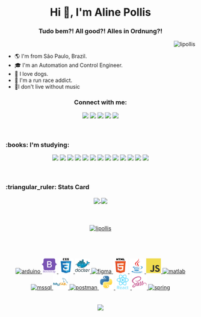 <h1 align="center">Hi 👋, I'm Aline Pollis</h1>

<h3 align="center">Tudo bem?! All good?! Alles in Ordnung?!</h3>

<p align="right"> <img src="https://komarev.com/ghpvc/?username=lipollis&label=Profile%20views&color=0e75b6&style=flat" alt="lipollis" /> </p>

- :earth_americas: I'm from São Paulo, Brazil.
- :mortar_board: I'm an Automation and Control Engineer.
- :dog: I love dogs.
- :runner: I'm a run race addict.
- :musical_score:I don't live without music

<h3 align="center">Connect with me:</h3>
<div align="center">
  <a href="https://t.me/AlinePollis"> <img src="https://img.shields.io/badge/Telegram-2CA5E0?style=for-the-badge&logo=telegram&logoColor=white"></img></a> 
  <a href="https://www.linkedin.com/in/alinepollisbeck/"> <img src="https://img.shields.io/badge/LinkedIn-0077B5?style=for-the-badge&logo=linkedin&logoColor=white"></img></a>
  <a href="https://github.com/lipollis"> <img src="https://img.shields.io/badge/GitHub-100000?style=for-the-badge&logo=github&logoColor=white"></img></a> 
  <a href="https://www.instagram.com/alinepollis/"> <img src="https://img.shields.io/badge/Instagram-E4405F?style=for-the-badge&logo=instagram&logoColor=white"></img></a> 
  <a href="https://www.facebook.com/aline.pollis/"> <img src="https://img.shields.io/badge/Facebook-1877F2?style=for-the-badge&logo=facebook&logoColor=white"></img></a> 
</div>
<br>
<br>
<h3 align="left">:books: I'm studying:</h3>
<div align="center">
  <img src="https://img.shields.io/badge/MySQL-005C84?style=for-the-badge&logo=mysql&logoColor=white"></img>
  <img src="https://img.shields.io/badge/Java-ED8B00?style=for-the-badge&logo=java&logoColor=white"></img>
  <img src="https://img.shields.io/badge/HTML5-E34F26?style=for-the-badge&logo=html5&logoColor=white"></img>
  <img src="https://img.shields.io/badge/CSS3-1572B6?style=for-the-badge&logo=css3&logoColor=white"></img>
  <img src="https://img.shields.io/badge/JavaScript-323330?style=for-the-badge&logo=javascript&logoColor=F7DF1E"></img>
  <img src="https://img.shields.io/badge/Python-FFD43B?style=for-the-badge&logo=python&logoColor=darkgreen"></img>
  <img src="https://img.shields.io/badge/LaTeX-47A141?style=for-the-badge&logo=LaTeX&logoColor=white"></img>
  <img src="https://img.shields.io/badge/React-20232A?style=for-the-badge&logo=react&logoColor=61DAFB"></img>
  <img src="https://img.shields.io/badge/Sass-CC6699?style=for-the-badge&logo=sass&logoColor=white"></img>
  <img src="https://img.shields.io/badge/Bootstrap-563D7C?style=for-the-badge&logo=bootstrap&logoColor=white"></img>
  <img src="https://img.shields.io/badge/Spring_Boot-F2F4F9?style=for-the-badge&logo=spring-boot"></img>
  <img src="https://img.shields.io/badge/Docker-2CA5E0?style=for-the-badge&logo=docker&logoColor=white"></img>
  <img src="https://img.shields.io/badge/Arduino-00979D?style=for-the-badge&logo=Arduino&logoColor=white"></img>
</div> 
<br>
<br>

<h3 align="left">:triangular_ruler: Stats Card</h3>
<div align="center">
  <a href="https://github.com/lipollis/github-readme-stats"> <img align="center" src="https://github-readme-stats.vercel.app/api/top-langs/?username=lipollis&layout=compact&show_icons=true&theme=aura&hide_border=true"/> </a>
  <a href="(https://github.com/lipollis/github-readme-stats)"> <img align="center" src="https://github-readme-stats.vercel.app/api?username=lipollis&layout=compact&count_private=true&show_icons=true&theme=aura&hide_border=true"/> </a>
</div> 
<br>
<br>

<h3 align="left"></h3>
<p align="center"> <a href="https://github.com/ryo-ma/github-profile-trophy"><img src="https://github-profile-trophy.vercel.app/?username=lipollis&theme=dracula&show_icons=true&no-bg=true&column=3&margin-w=20&margin-h=20" alt="lipollis" /></a> </p>
<br>
<br>

<h3 align="left"></h3>
<div align="center"> 
  <a href="https://www.arduino.cc/" target="_blank" rel="noreferrer"> <img src="https://cdn.worldvectorlogo.com/logos/arduino-1.svg" alt="arduino" width="40" height="40"/> </a> 
  <a href="https://getbootstrap.com" target="_blank" rel="noreferrer"> <img src="https://raw.githubusercontent.com/devicons/devicon/master/icons/bootstrap/bootstrap-plain-wordmark.svg" alt="bootstrap" width="40" height="40"/> </a> 
  <a href="https://www.w3schools.com/css/" target="_blank" rel="noreferrer"> <img src="https://raw.githubusercontent.com/devicons/devicon/master/icons/css3/css3-original-wordmark.svg" alt="css3" width="40" height="40"/> </a> 
  <a href="https://www.docker.com/" target="_blank" rel="noreferrer"> <img src="https://raw.githubusercontent.com/devicons/devicon/master/icons/docker/docker-original-wordmark.svg" alt="docker" width="40" height="40"/> </a> 
  <a href="https://www.figma.com/" target="_blank" rel="noreferrer"> <img src="https://www.vectorlogo.zone/logos/figma/figma-icon.svg" alt="figma" width="40" height="40"/> </a> 
  <a href="https://www.w3.org/html/" target="_blank" rel="noreferrer"> <img src="https://raw.githubusercontent.com/devicons/devicon/master/icons/html5/html5-original-wordmark.svg" alt="html5" width="40" height="40"/> </a> 
  <a href="https://www.java.com" target="_blank" rel="noreferrer"> <img src="https://raw.githubusercontent.com/devicons/devicon/master/icons/java/java-original.svg" alt="java" width="40" height="40"/> </a> 
  <a href="https://developer.mozilla.org/en-US/docs/Web/JavaScript" target="_blank" rel="noreferrer"> <img src="https://raw.githubusercontent.com/devicons/devicon/master/icons/javascript/javascript-original.svg" alt="javascript" width="40" height="40"/> </a> 
  <a href="https://www.mathworks.com/" target="_blank" rel="noreferrer"> <img src="https://upload.wikimedia.org/wikipedia/commons/2/21/Matlab_Logo.png" alt="matlab" width="40" height="40"/> </a> 
  <a href="https://www.microsoft.com/en-us/sql-server" target="_blank" rel="noreferrer"> <img src="https://www.svgrepo.com/show/303229/microsoft-sql-server-logo.svg" alt="mssql" width="40" height="40"/> </a> 
  <a href="https://www.mysql.com/" target="_blank" rel="noreferrer"> <img src="https://raw.githubusercontent.com/devicons/devicon/master/icons/mysql/mysql-original-wordmark.svg" alt="mysql" width="40" height="40"/> </a> 
  <a href="https://postman.com" target="_blank" rel="noreferrer"> <img src="https://www.vectorlogo.zone/logos/getpostman/getpostman-icon.svg" alt="postman" width="40" height="40"/> </a> 
  <a href="https://www.python.org" target="_blank" rel="noreferrer"> <img src="https://raw.githubusercontent.com/devicons/devicon/master/icons/python/python-original.svg" alt="python" width="40" height="40"/> </a> 
  <a href="https://reactjs.org/" target="_blank" rel="noreferrer"> <img src="https://raw.githubusercontent.com/devicons/devicon/master/icons/react/react-original-wordmark.svg" alt="react" width="40" height="40"/> </a> 
  <a href="https://sass-lang.com" target="_blank" rel="noreferrer"> <img src="https://raw.githubusercontent.com/devicons/devicon/master/icons/sass/sass-original.svg" alt="sass" width="40" height="40"/> </a> 
  <a href="https://spring.io/" target="_blank" rel="noreferrer"> <img src="https://www.vectorlogo.zone/logos/springio/springio-icon.svg" alt="spring" width="40" height="40"/> </a> 
</div>
<br>
<br>

<div align="center">
 <a href="https://git.io/streak-stats"> <img align="center" src="http://github-readme-streak-stats.herokuapp.com?user=lipollis&theme=gruvbox_duo&hide_border=true&date_format=j%20M%5B%20Y%5D"/> </a>
  </div>
